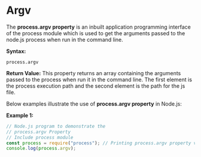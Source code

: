 # Argv

The **process.argv property** is an inbuilt application programming interface of the process module which is used to get the arguments passed to the node.js process when run in the command line.

**Syntax:**

```
process.argv
```

**Return Value:** This property returns an array containing the arguments passed to the process when run it in the command line. The first element is the process execution path and the second element is the path for the js file.

Below examples illustrate the use of **process.argv property** in Node.js:

**Example 1:**

```javascript
// Node.js program to demonstrate the
// process.argv Property
// Include process module
const process = require("process"); // Printing process.argv property value
console.log(process.argv);
```

